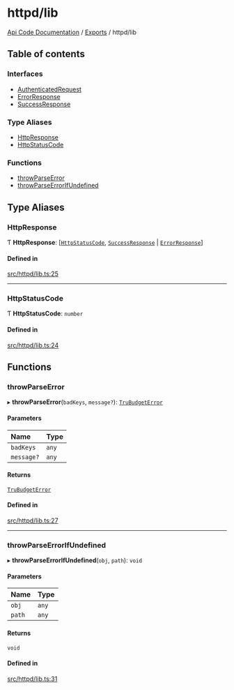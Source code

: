# httpd/lib
 
[Api Code Documentation](../README.md) / [Exports](../modules.md) / httpd/lib

## Table of contents

### Interfaces

- [AuthenticatedRequest](../interfaces/httpd_lib.AuthenticatedRequest.md)
- [ErrorResponse](../interfaces/httpd_lib.ErrorResponse.md)
- [SuccessResponse](../interfaces/httpd_lib.SuccessResponse.md)

### Type Aliases

- [HttpResponse](httpd_lib.md#httpresponse)
- [HttpStatusCode](httpd_lib.md#httpstatuscode)

### Functions

- [throwParseError](httpd_lib.md#throwparseerror)
- [throwParseErrorIfUndefined](httpd_lib.md#throwparseerrorifundefined)

## Type Aliases

### HttpResponse

Ƭ **HttpResponse**: [[`HttpStatusCode`](httpd_lib.md#httpstatuscode), [`SuccessResponse`](../interfaces/httpd_lib.SuccessResponse.md) \| [`ErrorResponse`](../interfaces/httpd_lib.ErrorResponse.md)]

#### Defined in

[src/httpd/lib.ts:25](https://github.com/openkfw/TruBudget/blob/40b449a/api/src/httpd/lib.ts#L25)

___

### HttpStatusCode

Ƭ **HttpStatusCode**: `number`

#### Defined in

[src/httpd/lib.ts:24](https://github.com/openkfw/TruBudget/blob/40b449a/api/src/httpd/lib.ts#L24)

## Functions

### throwParseError

▸ **throwParseError**(`badKeys`, `message?`): [`TruBudgetError`](../classes/error.TruBudgetError.md)

#### Parameters

| Name | Type |
| :------ | :------ |
| `badKeys` | `any` |
| `message?` | `any` |

#### Returns

[`TruBudgetError`](../classes/error.TruBudgetError.md)

#### Defined in

[src/httpd/lib.ts:27](https://github.com/openkfw/TruBudget/blob/40b449a/api/src/httpd/lib.ts#L27)

___

### throwParseErrorIfUndefined

▸ **throwParseErrorIfUndefined**(`obj`, `path`): `void`

#### Parameters

| Name | Type |
| :------ | :------ |
| `obj` | `any` |
| `path` | `any` |

#### Returns

`void`

#### Defined in

[src/httpd/lib.ts:31](https://github.com/openkfw/TruBudget/blob/40b449a/api/src/httpd/lib.ts#L31)
